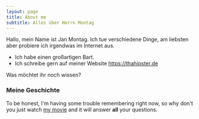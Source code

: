 ```yaml
---
layout: page
title: About me
subtitle: Alles über Herrn Montag
---
```


Hallo, mein Name ist Jan Montag. Ich tue verschiedene Dinge, am liebsten aber probiere ich irgendwas im Internet aus.

- Ich habe einen großartigen Bart.
- Ich schreibe gern auf meiner Website https://thahipster.de

Was möchtet ihr noch wissen?

### Meine Geschichte

To be honest, I'm having some trouble remembering right now, so why don't you just watch [my movie](http://en.wikipedia.org/wiki/The_Princess_Bride_%28film%29) and it will answer **all** your questions.
